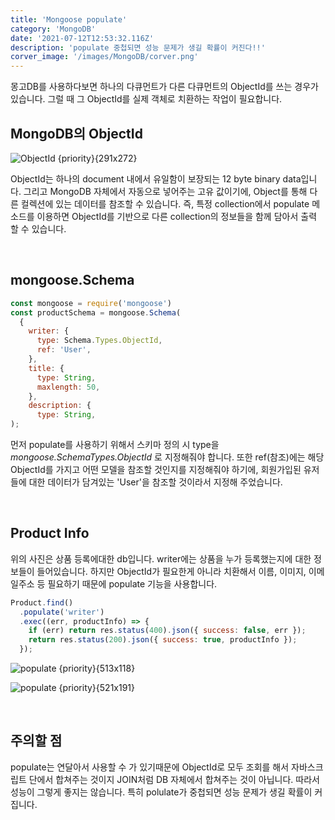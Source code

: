 ```yaml
---
title: 'Mongoose populate'
category: 'MongoDB'
date: '2021-07-12T12:53:32.116Z'
description: 'populate 중첩되면 성능 문제가 생길 확률이 커진다!!'
corver_image: '/images/MongoDB/corver.png'
---
```


몽고DB를 사용하다보면 하나의 다큐먼트가 다른 다큐먼트의 ObjectId를 쓰는 경우가 있습니다. 그럴 때 그 ObjectId를 실제 객체로 치환하는 작업이 필요합니다.

## MongoDB의 ObjectId

![ObjectId {priority}{291x272}](/images/MongoDB/databaseobjectid.JPG)

ObjectId는 하나의 document 내에서 유일함이 보장되는 12 byte binary data입니다. 그리고 MongoDB 자체에서 자동으로 넣어주는 고유 값이기에, Object를 통해 다른 컬렉션에 있는 데이터를 참조할 수 있습니다.
즉, 특정 collection에서 populate 메소드를 이용하면 ObjectId를 기반으로 다른 collection의 정보들을 함께 담아서 출력 할 수 있습니다.

<br />

## mongoose.Schema

```js
const mongoose = require('mongoose')
const productSchema = mongoose.Schema(
  {
    writer: {
      type: Schema.Types.ObjectId,
      ref: 'User',
    },
    title: {
      type: String,
      maxlength: 50,
    },
    description: {
      type: String,
);
```

먼저 populate를 사용하기 위해서 스키마 정의 시 type을 _mongoose.SchemaTypes.ObjectId_ 로 지정해줘야 합니다. 또한 ref(참조)에는 해당 ObjectId를 가지고 어떤 모델을 참조할 것인지를 지정해줘야 하기에, 회원가입된 유저들에 대한 데이터가 담겨있는 'User'을 참조할 것이라서 지정해 주었습니다.

<br />

## Product Info

위의 사진은 상품 등록에대한 db입니다. writer에는 상품을 누가 등록했는지에 대한 정보들이 들어있습니다. 하지만 ObjectId가 필요한게 아니라 치환해서 이름, 이미지, 이메일주소 등 필요하기 때문에 populate 기능을 사용합니다.

```js
Product.find()
  .populate('writer')
  .exec((err, productInfo) => {
    if (err) return res.status(400).json({ success: false, err });
    return res.status(200).json({ success: true, productInfo });
  });
```

![populate {priority}{513x118}](/images/MongoDB/populate.JPG)

![populate {priority}{521x191}](/images/MongoDB/populatedetail.JPG)

<br />

## 주의할 점

populate는 연달아서 사용할 수 가 있기때문에 ObjectId로 모두 조회를 해서 자바스크립트 단에서 합쳐주는 것이지 JOIN처럼 DB 자체에서 합쳐주는 것이 아닙니다. 따라서 성능이 그렇게 좋지는 않습니다. 특히 polulate가 중첩되면 성능 문제가 생길 확률이 커집니다.
